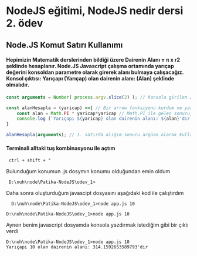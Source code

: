 # NodeJS eğitimi, NodeJS nedir dersi 2. ödev

## Node.JS Komut Satırı Kullanımı
#### Hepimizin Matematik derslerinden bildiği üzere Dairenin Alanı = π x r2 şeklinde hesaplanır. Node.JS Javascript çalışma ortamında yarıçap değerini konsoldan parametre olarak girerek alanı bulmaya çalışacağız. Konsol çıktısı: Yarıçapı (Yarıçap) olan dairenin alanı: (Alan) şeklinde olmalıdır.


```javascript
const arguments = Number( process.argv.slice(2) ); // Konsola girilen 2. kelimeden sonrasını alır. Normalde dizi olarak alır fakat ben tek bir değer gireceğim için diziyi direkt Number metodu ile sayıya çeviriyorum. Birden fazla argümana ihtriycaım olsaydı işe yaramazdı

const alanHesapla = (yaricap) =>{ // Bir arrow fonksiyonu kurdum ve yaricap adında bir parametre ekledim
    const alan = Math.PI * yaricap*yaricap // Math.PI ile gelen sonucu, parametremin karesi ile çarptım ve bunu alan değişkenine aktardım.
    console.log (`Yarıçapı ${yaricap} olan dairenin alanı: ${alan}'dır`) // Consola yarıcapı ve alanı yazdırdım.
}

alanHesapla(arguments); // 1. satırda alığım sonucu argüan olarak kullandım
```
#### Terminali alltaki tuş kombinasyonu ile açtım 
```console
 ctrl + shift + "
```
Bulunduğum konumun .js dosymın konumu olduğundan emin oldum 
```console
 D:\nuh\node\Patika-NodeJS\odev_1>
```
Daha sonra oluşturduğum javascipt dosyasını aşağıdaki kod ile çalıştırdım
```console
  D:\nuh\node\Patika-NodeJS\odev_1>node app.js 10
```
```console
D:\nuh\node\Patika-NodeJS\odev_1>node app.js 10
```
Aynen benim javascript dosyamda konsola yazdırmak istediğim gibi bir çıktı verdi
```console
D:\nuh\node\Patika-NodeJS\odev_1>node app.js 10
Yarıçapı 10 olan dairenin alanı: 314.1592653589793'dır
```
